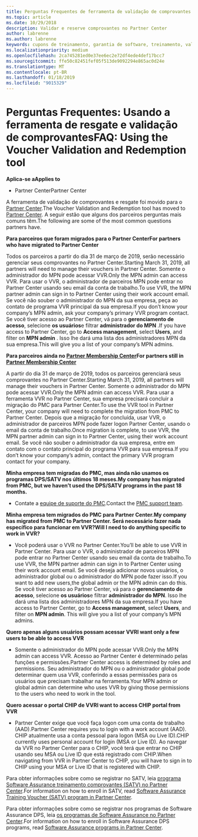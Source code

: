 ```yaml
---
title: Perguntas Frequentes de ferramenta de validação de comprovantes | Partner Center
ms.topic: article
ms.date: 10/29/2018
description: Validar e reserve comprovantes no Partner Center
author: labrenne
ms.author: labrenne
keywords: cupons de treinamento, garantia de software, treinamento, validar comprovantes, comprovantes de reserva
ms.localizationpriority: medium
ms.openlocfilehash: 2ca745281ed0e37ee6ec2e72df4ede4def17bcc7
ms.sourcegitcommit: ffe50c82451fef05f513de9092294e865ac0d24e
ms.translationtype: MT
ms.contentlocale: pt-BR
ms.lasthandoff: 01/18/2019
ms.locfileid: "9015329"
---
```

# <a name="faq-using-the-voucher-validation-and-redemption-tool"></a><span data-ttu-id="3b620-104">Perguntas Frequentes: Usando a ferramenta de resgate e validação de comprovantes</span><span class="sxs-lookup"><span data-stu-id="3b620-104">FAQ: Using the Voucher Validation and Redemption tool</span></span> 

**<span data-ttu-id="3b620-105">Aplica-se a</span><span class="sxs-lookup"><span data-stu-id="3b620-105">Applies to</span></span>**

- <span data-ttu-id="3b620-106">Partner Center</span><span class="sxs-lookup"><span data-stu-id="3b620-106">Partner Center</span></span>

<span data-ttu-id="3b620-107">A ferramenta de validação de comprovantes e resgate foi movido para o [Partner Center](https://partner.microsoft.com/en-us/pcv/dashboard/overview).</span><span class="sxs-lookup"><span data-stu-id="3b620-107">The Voucher Validation and Redemption tool has moved to [Partner Center](https://partner.microsoft.com/en-us/pcv/dashboard/overview).</span></span> <span data-ttu-id="3b620-108">A seguir estão que alguns dos parceiros perguntas mais comuns têm.</span><span class="sxs-lookup"><span data-stu-id="3b620-108">The following are some of the most common questions partners have.</span></span> 

**<span data-ttu-id="3b620-109">Para parceiros que foram migrados para o Partner Center</span><span class="sxs-lookup"><span data-stu-id="3b620-109">For partners who have migrated to Partner Center</span></span>**

 <span data-ttu-id="3b620-110">Todos os parceiros a partir do dia 31 de março de 2019, serão necessário gerenciar seus comprovantes no Partner Center.</span><span class="sxs-lookup"><span data-stu-id="3b620-110">Starting March 31, 2019, all partners will need to manage their vouchers in Partner Center.</span></span> <span data-ttu-id="3b620-111">Somente o administrador do MPN pode acessar VVR.</span><span class="sxs-lookup"><span data-stu-id="3b620-111">Only the MPN admin can access VVR.</span></span> <span data-ttu-id="3b620-112">Para usar o VVR, o administrador de parceiros MPN pode entrar no Partner Center usando seu email da conta de trabalho.</span><span class="sxs-lookup"><span data-stu-id="3b620-112">To use VVR, the MPN partner admin can sign in to Partner Center using their work account email.</span></span> <span data-ttu-id="3b620-113">Se você não souber o administrador do MPN da sua empresa, peça ao contato de programa VVR principal da sua empresa.</span><span class="sxs-lookup"><span data-stu-id="3b620-113">If you don’t know your company’s MPN admin, ask your company’s primary VVR program contact.</span></span>  <span data-ttu-id="3b620-114">Se você tiver acesso ao Partner Center, vá para o **gerenciamento de acesso**, selecione **os usuários**e filtrar **administrador do MPN** .</span><span class="sxs-lookup"><span data-stu-id="3b620-114">If you have access to Partner Center, go to **Access management**, select **Users**, and filter on **MPN admin** .</span></span> <span data-ttu-id="3b620-115">Isso lhe dará uma lista dos administradores MPN da sua empresa.</span><span class="sxs-lookup"><span data-stu-id="3b620-115">This will give you a list of your company’s MPN admins.</span></span>  

**<span data-ttu-id="3b620-116">Para parceiros ainda no [Partner Membership Center](https://partner.microsoft.com/)</span><span class="sxs-lookup"><span data-stu-id="3b620-116">For partners still in [Partner Membership Center](https://partner.microsoft.com/)</span></span>**

<span data-ttu-id="3b620-117">A partir do dia 31 de março de 2019, todos os parceiros gerenciará seus comprovantes no Partner Center.</span><span class="sxs-lookup"><span data-stu-id="3b620-117">Starting March 31, 2019, all partners will manage their vouchers in Partner Center.</span></span> <span data-ttu-id="3b620-118">Somente o administrador do MPN pode acessar VVR.</span><span class="sxs-lookup"><span data-stu-id="3b620-118">Only the MPN admin can access VVR.</span></span> <span data-ttu-id="3b620-119">Para usar a ferramenta VVR no Partner Center, sua empresa precisará concluir a migração do PMC para Partner Center.</span><span class="sxs-lookup"><span data-stu-id="3b620-119">To use the VVR tool in Partner Center, your company will need to complete the migration from PMC to Partner Center.</span></span> <span data-ttu-id="3b620-120">Depois que a migração for concluída, usar VVR, o administrador de parceiros MPN pode fazer logon Partner Center, usando o email da conta de trabalho.</span><span class="sxs-lookup"><span data-stu-id="3b620-120">Once migration is complete, to use VVR, the MPN partner admin can sign in to Partner Center, using their work account email.</span></span> <span data-ttu-id="3b620-121">Se você não souber o administrador da sua empresa, entre em contato com o contato principal do programa VVR para sua empresa.</span><span class="sxs-lookup"><span data-stu-id="3b620-121">If you don’t know your company’s admin, contact the primary VVR program contact for your company.</span></span>  


**<span data-ttu-id="3b620-122">Minha empresa tem migradas do PMC, mas ainda não usamos os programas DPS/SATV nos últimos 18 meses.</span><span class="sxs-lookup"><span data-stu-id="3b620-122">My company has migrated from PMC, but we haven’t used the DPS/SATV programs in the past 18 months.</span></span>**

- <span data-ttu-id="3b620-123">Contate a [equipe de suporte do PMC](proghelp@microsoft.com).</span><span class="sxs-lookup"><span data-stu-id="3b620-123">Contact the [PMC support team](proghelp@microsoft.com).</span></span> 


**<span data-ttu-id="3b620-124">Minha empresa tem migrados do PMC para Partner Center.</span><span class="sxs-lookup"><span data-stu-id="3b620-124">My company has migrated from PMC to Partner Center.</span></span> <span data-ttu-id="3b620-125">Será necessário fazer nada específico para funcionar em VVR?</span><span class="sxs-lookup"><span data-stu-id="3b620-125">Will I need to do anything specific to work in VVR?</span></span>** 

- <span data-ttu-id="3b620-126">Você poderá usar o VVR no Partner Center.</span><span class="sxs-lookup"><span data-stu-id="3b620-126">You’ll be able to use VVR in Partner Center.</span></span>  <span data-ttu-id="3b620-127">Para usar o VVR, o administrador de parceiros MPN pode entrar no Partner Center usando seu email da conta de trabalho.</span><span class="sxs-lookup"><span data-stu-id="3b620-127">To use VVR, the MPN partner admin can sign in to Partner Center using their work account email.</span></span> <span data-ttu-id="3b620-128">Se você deseja adicionar novos usuários, o administrador global ou o administrador do MPN pode fazer isso.</span><span class="sxs-lookup"><span data-stu-id="3b620-128">If you want to add new users,the global admin or the MPN admin can do this.</span></span> <span data-ttu-id="3b620-129">Se você tiver acesso ao Partner Center, vá para o **gerenciamento de acesso**, selecione **os usuários**e filtrar **administrador do MPN**. Isso lhe dará uma lista dos administradores MPN da sua empresa.</span><span class="sxs-lookup"><span data-stu-id="3b620-129">If you have access to Partner Center, go to **Access management**, select **Users**, and filter on **MPN admin**. This will give you a list of your company’s MPN admins.</span></span>  

**<span data-ttu-id="3b620-130">Quero apenas alguns usuários possam acessar VVR</span><span class="sxs-lookup"><span data-stu-id="3b620-130">I want only a few users to be able to access VVR</span></span>**

- <span data-ttu-id="3b620-131">Somente o administrador do MPN pode acessar VVR.</span><span class="sxs-lookup"><span data-stu-id="3b620-131">Only the MPN admin can access VVR.</span></span> <span data-ttu-id="3b620-132">Acesso ao Partner Center é determinado pelas funções e permissões.</span><span class="sxs-lookup"><span data-stu-id="3b620-132">Partner Center access is determined by roles and permissions.</span></span> <span data-ttu-id="3b620-133">Seu administrador do MPN ou o administrador global pode determinar quem usa VVR, conferindo a essas permissões para os usuários que precisam trabalhar na ferramenta.</span><span class="sxs-lookup"><span data-stu-id="3b620-133">Your MPN admin or global admin can determine who uses VVR by giving those permissions to the users who need to work in the tool.</span></span>

**<span data-ttu-id="3b620-134">Quero acessar o portal CHIP de VVR</span><span class="sxs-lookup"><span data-stu-id="3b620-134">I want to access CHIP portal from VVR</span></span>**

- <span data-ttu-id="3b620-135">Partner Center exige que você faça logon com uma conta de trabalho (AAD).</span><span class="sxs-lookup"><span data-stu-id="3b620-135">Partner Center requires you to login with a work account (AAD).</span></span>  <span data-ttu-id="3b620-136">CHIP atualmente usa a conta pessoal para logon (MSA ou Live ID).</span><span class="sxs-lookup"><span data-stu-id="3b620-136">CHIP currently uses personal account for login (MSA or Live ID).</span></span>  <span data-ttu-id="3b620-137">Ao navegar da VVR no Partner Center para o CHIP, você terá que entrar no CHIP usando seu MSA ou Live ID que está registrado com CHIP.</span><span class="sxs-lookup"><span data-stu-id="3b620-137">When navigating from VVR in Partner Center to CHIP, you will have to sign in to CHIP using your MSA or Live ID that is registered with CHIP.</span></span>

<span data-ttu-id="3b620-138">Para obter informações sobre como se registrar no SATV, leia [programa Software Assurance treinamento comprovantes (SATV) no Partner Center](software-assurance-satv.md).</span><span class="sxs-lookup"><span data-stu-id="3b620-138">For information on how to enroll in SATV, read [Software Assurance Training Voucher (SATV) program in Partner Center](software-assurance-satv.md).</span></span>

<span data-ttu-id="3b620-139">Para obter informações sobre como se registrar nos programas de Software Assurance DPS, leia [os programas de Software Assurance no Partner Center](software-assurance-dps.md).</span><span class="sxs-lookup"><span data-stu-id="3b620-139">For information on how to enroll in Software Assurance DPS programs, read [Software Assurance programs in Partner Center](software-assurance-dps.md).</span></span>